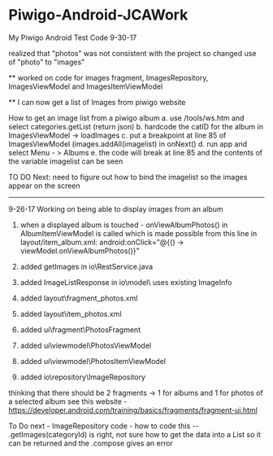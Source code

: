# Piwigo-Android-JCAWork
My Piwigo Android Test Code
9-30-17

realized that "photos" was not consistent with the project so changed use of "photo" to "images"

** worked on code for images fragment, ImagesRepository, ImagesViewModel and ImagesItemViewModel

** I can now get a list of Images from piwigo website

How to get an image list from a piwigo album
  a. use /tools/ws.htm and select categories.getList (return json)
  b. hardcode the catID for the album in ImagesViewModel -> loadImages
  c. put a breakpoint at line 85 of ImagesViewModel (images.addAll(imagelist) in onNext()
  d. run app and select Menu - > Albums
  e. the code will break at line 85 and the contents of the variable imagelist can be seen

 TO DO Next:  need to figure out how to bind the imagelist so the images appear on the screen


----------------------------------------------------------------------------------------------------------------------
9-26-17
Working on being able to display images from an album

1) when a displayed album is touched - onViewAlbumPhotos() in AlbumItemViewModel is called
       which is made possible from this line in layout/item_album.xml:
               	   android:onClick="@{() -> viewModel.onViewAlbumPhotos()}"
				   
2) added getImages in io\RestService.java
3) added ImageListResponse in io\model\  uses existing ImageInfo
4) added layout\fragment_photos.xml
5) added layout\item_photos.xml
6) added ui\fragment\PhotosFragment
7) added ui\viewmodel\PhotosViewModel
8) added ui\viewmodel\PhotosItemViewModel
9) added io\repository\ImageRepository

thinking that there should be 2 fragments -> 1 for albums and 1 for photos of a selected album
see this website - https://developer.android.com/training/basics/fragments/fragment-ui.html


To Do next - ImageRepository code - how to code this -- .getImages(categoryId) is right, not sure how to get the data into a List<ImageInfo> so it can be returned
                   and the .compose gives an error
				   

